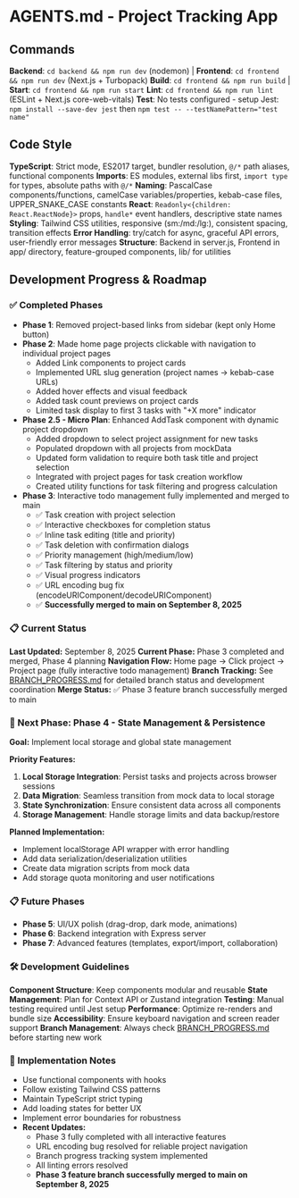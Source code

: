 # AGENTS.md - Project Tracking App

## Commands
**Backend**: `cd backend && npm run dev` (nodemon) | **Frontend**: `cd frontend && npm run dev` (Next.js + Turbopack)
**Build**: `cd frontend && npm run build` | **Start**: `cd frontend && npm run start`
**Lint**: `cd frontend && npm run lint` (ESLint + Next.js core-web-vitals)
**Test**: No tests configured - setup Jest: `npm install --save-dev jest` then `npm test -- --testNamePattern="test name"`

## Code Style
**TypeScript**: Strict mode, ES2017 target, bundler resolution, `@/*` path aliases, functional components
**Imports**: ES modules, external libs first, `import type` for types, absolute paths with `@/*`
**Naming**: PascalCase components/functions, camelCase variables/properties, kebab-case files, UPPER_SNAKE_CASE constants
**React**: `Readonly<{children: React.ReactNode}>` props, `handle*` event handlers, descriptive state names
**Styling**: Tailwind CSS utilities, responsive (sm:/md:/lg:), consistent spacing, transition effects
**Error Handling**: try/catch for async, graceful API errors, user-friendly error messages
**Structure**: Backend in server.js, Frontend in app/ directory, feature-grouped components, lib/ for utilities

## Development Progress & Roadmap

### ✅ Completed Phases
- **Phase 1**: Removed project-based links from sidebar (kept only Home button)
- **Phase 2**: Made home page projects clickable with navigation to individual project pages
  - Added Link components to project cards
  - Implemented URL slug generation (project names → kebab-case URLs)
  - Added hover effects and visual feedback
  - Added task count previews on project cards
  - Limited task display to first 3 tasks with "+X more" indicator
- **Phase 2.5 - Micro Plan**: Enhanced AddTask component with dynamic project dropdown
  - Added dropdown to select project assignment for new tasks
  - Populated dropdown with all projects from mockData
  - Updated form validation to require both task title and project selection
  - Integrated with project pages for task creation workflow
  - Created utility functions for task filtering and progress calculation
- **Phase 3**: Interactive todo management fully implemented and merged to main
  - ✅ Task creation with project selection
  - ✅ Interactive checkboxes for completion status
  - ✅ Inline task editing (title and priority)
  - ✅ Task deletion with confirmation dialogs
  - ✅ Priority management (high/medium/low)
  - ✅ Task filtering by status and priority
  - ✅ Visual progress indicators
  - ✅ URL encoding bug fix (encodeURIComponent/decodeURIComponent)
  - ✅ **Successfully merged to main on September 8, 2025**

### 📋 Current Status
**Last Updated:** September 8, 2025
**Current Phase:** Phase 3 completed and merged, Phase 4 planning
**Navigation Flow:** Home page → Click project → Project page (fully interactive todo management)
**Branch Tracking:** See [BRANCH_PROGRESS.md](./BRANCH_PROGRESS.md) for detailed branch status and development coordination
**Merge Status:** ✅ Phase 3 feature branch successfully merged to main

### 🎯 Next Phase: Phase 4 - State Management & Persistence
**Goal:** Implement local storage and global state management

**Priority Features:**
1. **Local Storage Integration**: Persist tasks and projects across browser sessions
2. **Data Migration**: Seamless transition from mock data to local storage
3. **State Synchronization**: Ensure consistent data across all components
4. **Storage Management**: Handle storage limits and data backup/restore

**Planned Implementation:**
- Implement localStorage API wrapper with error handling
- Add data serialization/deserialization utilities
- Create data migration scripts from mock data
- Add storage quota monitoring and user notifications

### 📋 Future Phases
- **Phase 5**: UI/UX polish (drag-drop, dark mode, animations)
- **Phase 6**: Backend integration with Express server
- **Phase 7**: Advanced features (templates, export/import, collaboration)

### 🛠️ Development Guidelines
**Component Structure**: Keep components modular and reusable
**State Management**: Plan for Context API or Zustand integration
**Testing**: Manual testing required until Jest setup
**Performance**: Optimize re-renders and bundle size
**Accessibility**: Ensure keyboard navigation and screen reader support
**Branch Management**: Always check [BRANCH_PROGRESS.md](./BRANCH_PROGRESS.md) before starting new work

### 📝 Implementation Notes
- Use functional components with hooks
- Follow existing Tailwind CSS patterns
- Maintain TypeScript strict typing
- Add loading states for better UX
- Implement error boundaries for robustness
- **Recent Updates:**
  - Phase 3 fully completed with all interactive features
  - URL encoding bug resolved for reliable project navigation
  - Branch progress tracking system implemented
  - All linting errors resolved
  - **Phase 3 feature branch successfully merged to main on September 8, 2025**
